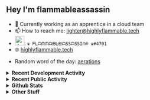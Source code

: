 ## Hey I'm flammableassassin

- 🔭 Currently working as an apprentice in a cloud team  
- 📫 How to reach me: [lighter@highlyflammable.tech](mailto:lighter@highlyflammable.tech?subject=Hello)
- <img src="https://discord.com/assets/2c21aeda16de354ba5334551a883b481.png" alt="drawing" width="25"/>: `♛ ᖴᒪᗩᙏᙏᗩᙖᒪᙓᗩSSᗩSSIᑎ® ♛#4701`
- 🌐 [highlyflammable.tech](https://highlyflammable.tech)

<!--START_SECTION:randomWord-->
- Random word of the day: [aerations](https://www.wordnik.com/words/aerations)
<!--END_SECTION:randomWord-->

<details>
  <summary><b>Recent Development Activity</b></summary>
  
  <!--START_SECTION:waka-->

```txt
Bicep        12 hrs 21 mins  ███████████▓░░░░░░░░░░░░░   47.28 %
JavaScript   5 hrs 7 mins    █████░░░░░░░░░░░░░░░░░░░░   19.61 %
Other        5 hrs 3 mins    ████▓░░░░░░░░░░░░░░░░░░░░   19.33 %
JSON         2 hrs 35 mins   ██▒░░░░░░░░░░░░░░░░░░░░░░   09.95 %
Markdown     49 mins         ▓░░░░░░░░░░░░░░░░░░░░░░░░   03.17 %
```

<!--END_SECTION:waka-->

</details>

<details>
  <summary><b>Recent Public Activity</b></summary>
    <br>

  <!--START_SECTION:activity-->
1. 🗣 Commented on [#78](https://github.com/flamableassassin/status/issues/78#issuecomment-1903758529) in [flamableassassin/status](https://github.com/flamableassassin/status)
2. 🔒 Closed issue [#78](https://github.com/flamableassassin/status/issues/78) in [flamableassassin/status](https://github.com/flamableassassin/status)
3. ❗ Opened issue [#78](https://github.com/flamableassassin/status/issues/78) in [flamableassassin/status](https://github.com/flamableassassin/status)
4. 🎉 Merged PR [#7](https://github.com/flamableassassin/drawshield-api/pull/7) in [flamableassassin/drawshield-api](https://github.com/flamableassassin/drawshield-api)
5. 🗣 Commented on [#7](https://github.com/flamableassassin/drawshield-api/pull/7#issuecomment-1886634988) in [flamableassassin/drawshield-api](https://github.com/flamableassassin/drawshield-api)
  <!--END_SECTION:activity-->

</details>

<details>
  <summary><b>Github Stats</b></summary>
    <br>
    <p align="center">
      <img width="48%" src="https://github-readme-stats.vercel.app/api?username=flamableassassin&count_private=true&show_icons=true&theme=radical"/>
      <img width="48%" src="https://github-readme-streak-stats.herokuapp.com?user=flamableassassin&theme=neon-dark"/>
    </p>
  
</details>

<details>
  <summary><b>Other Stuff</b></summary>
  <br>
<a href="https://www.abuseipdb.com/user/67633" title="AbuseIPDB is an IP address blacklist for webmasters and sysadmins to report IP addresses engaging in abusive behavior on their networks">
	<img src="https://www.abuseipdb.com/contributor/67633.svg" alt="AbuseIPDB Contributor Badge" style="width: 264px;background: #fff linear-gradient(rgba(255,255,255,0), rgba(255,255,255,.3) 50%, rgba(0,0,0,.2) 51%, rgba(0,0,0,0));padding: 5px;">
</a>
  
</details>
